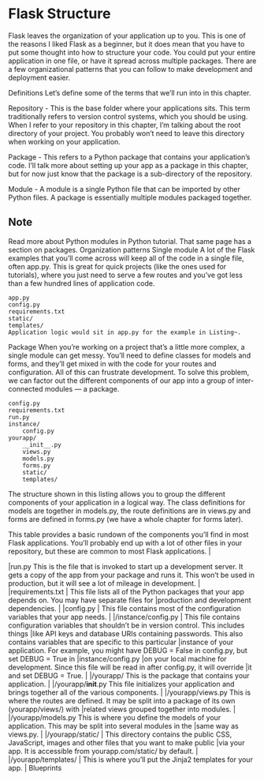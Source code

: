 # Flask Structure
Flask leaves the organization of your application up to you. This is one of the reasons I liked Flask as a beginner, but it does mean that you have to put some thought into how to structure your code. You could put your entire application in one file, or have it spread across multiple packages. There are a few organizational patterns that you can follow to make development and deployment easier.

Definitions
Let’s define some of the terms that we’ll run into in this chapter.

Repository - This is the base folder where your applications sits. This term traditionally refers to version control systems, which you should be using. When I refer to your repository in this chapter, I’m talking about the root directory of your project. You probably won’t need to leave this directory when working on your application.

Package - This refers to a Python package that contains your application’s code. I’ll talk more about setting up your app as a package in this chapter, but for now just know that the package is a sub-directory of the repository.

Module - A module is a single Python file that can be imported by other Python files. A package is essentially multiple modules packaged together.

## Note

Read more about Python modules in Python tutorial.
That same page has a section on packages.
Organization patterns
Single module
A lot of the Flask examples that you’ll come across will keep all of the code in a single file, often app.py. This is great for quick projects (like the ones used for tutorials), where you just need to serve a few routes and you’ve got less than a few hundred lines of application code.
```
app.py
config.py
requirements.txt
static/
templates/
Application logic would sit in app.py for the example in Listing~.
```
Package
When you’re working on a project that’s a little more complex, a single module can get messy. You’ll need to define classes for models and forms, and they’ll get mixed in with the code for your routes and configuration. All of this can frustrate development. To solve this problem, we can factor out the different components of our app into a group of inter-connected modules — a package.
```
config.py
requirements.txt
run.py
instance/
    config.py
yourapp/
    __init__.py
    views.py
    models.py
    forms.py
    static/
    templates/
```
The structure shown in this listing allows you to group the different components of your application in a logical way. The class definitions for models are together in models.py, the route definitions are in views.py and forms are defined in forms.py (we have a whole chapter for forms later).

This table provides a basic rundown of the components you’ll find in most Flask applications. You’ll probably end up with a lot of other files in your repository, but these are common to most Flask applications. |

|run.py	This is the file that is invoked to start up a development server. It gets a copy of the app from your package and runs it. This won’t be used in production, but it will see a lot of mileage in development. |
|requirements.txt |	This file lists all of the Python packages that your app depends on. You may have separate files for |production and development dependencies. |
|config.py |	This file contains most of the configuration variables that your app needs. |
|/instance/config.py |	This file contains configuration variables that shouldn’t be in version control. This includes things |like API keys and database URIs containing passwords. This also contains variables that are specific to this particular |instance of your application. For example, you might have DEBUG = False in config.py, but set DEBUG = True in |instance/config.py |on your local machine for development. Since this file will be read in after config.py, it will override |it and set DEBUG = True. |
|/yourapp/	This is the package that contains your application. |
|/yourapp/__init__.py	This file initializes your application and brings together all of the various components. |
|/yourapp/views.py	This is where the routes are defined. It may be split into a package of its own (yourapp/views/) with |related views grouped together into modules. |
|/yourapp/models.py	This is where you define the models of your application. This may be split into several modules in the |same way as views.py. |
|/yourapp/static/ |	This directory contains the public CSS, JavaScript, images and other files that you want to make public |via your app. It is accessible from yourapp.com/static/ by default. |
|/yourapp/templates/ |	This is where you’ll put the Jinja2 templates for your app. |
Blueprints

